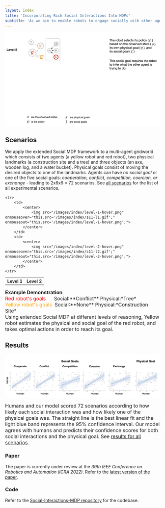 ```yaml
---
layout: index
title: 'Incorporating Rich Social Interactions Into MDPs'
subtitle: 'As we aim to enable robots to engage socially with other agents, as much as we do as humans, there is a need for a rich theory of social interactions. We formalize this by extending Social MDPs where agents reason about the arbitrary functions of each others hidden rewards with different levels of reasoning. The extended Social MDPs encode five basic social interactions: <i>cooperate, conflict, competition, coercion and exchange</i> and can produce actions that are close to human judgements.'
---
```


<img src="/images/index/levels-of-reasoning.gif" >

## Scenarios
We apply the extended Social MDP framework to a multi-agent gridworld which consists of two agents (a yellow robot and red robot), two physical landmarks (a construction site and a tree) and three objects (an axe, wooden log, and a water bucket). Physical goals consist of moving the desired objects to one of the landmarks. Agents can have *no social goal* or one of the five social goals: *cooperation, conflict, competition, coercion, or exchange* - leading to 2x6x6 = 72 scenarios. See <a href="{{ item.url | relative_url }}/scenarios">all scenarios</a> for the list of all experimental scenarios.

<table cellpadding="1">
    <tr>
        <td style="width:50%; text-align:center">
            <b>Level 1</b>
        </td>
        <td style="width:50%; text-align:center">
            <b>Level 2</b>
        </td>
    </tr>
    
    <tr>
        <td>
            <center>
                <img src="/images/index/level-1-hover.png" onmouseover="this.src='/images/index/s11-l1.gif';" onmouseout="this.src='/images/index/level-1-hover.png';">
            </center>
        </td>
        <td>
            <center>
                <img src="/images/index/level-2-hover.png" onmouseover="this.src='/images/index/s11-l2.gif';" onmouseout="this.src='/images/index/level-2-hover.png';">
            </center>
        </td>
    </tr>
</table>
<span style="font-size:medium;"><b>Example Demonstration </b><br/><font color="red">Red robot's goals&nbsp;&nbsp;&nbsp;&nbsp;&nbsp;</font> Social:**Conflict** Physical:*Tree* <br/><font color="orange">Yellow robot's goals&nbsp;</font> Social:**None** Physical:*Construction Site* <br/>Using extended Social MDP at different levels of reasoning, Yellow robot estimates the physical and social goal of the red robot, and takes optimal actions in order to reach its goal.</span>

## Results
<img src="/images/index/goal-weights.png" width="900">
<p><span style="font-size:medium;">Humans and our model scored 72 scenarios according to how likely each social interaction was and how likely one of the physical goals was. The straight line is the best linear fit and the light blue band represents the 95% confidence interval. Our model agrees with humans and predicts their confidence scores for both social interactions and the physical goal. See <a href="{{ item.url | relative_url }}/results">results for all scenarios</a>.</span></p>

### Paper
The paper is currently under review at the *39th IEEE Conference on Robotics and Automation (ICRA 2022)*. Refer to the <a href="{{ item.url | relative_url }}/paper">latest version of the paper</a>. 

### Code
Refer to the [Social-Interactions-MDP repository](https://github.com/Social-Interactions-MDP/social-interactions-mdp-framework) for the codebase.

